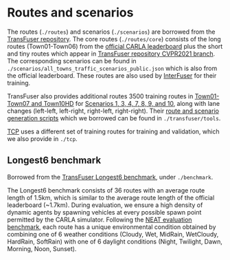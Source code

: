 # Routes and scenarios
The routes (`./routes`) and scenarios (`./scenarios`) are borrowed from the [TransFuser repository](https://github.com/autonomousvision/transfuser/).
The core routes (`./routes/core`) consists of the long routes (Town01-Town06) from the [official CARLA leaderboard](https://github.com/carla-simulator/leaderboard/tree/master/data) plus the short and tiny routes which appear in [TransFuser repository CVPR2021 branch](https://github.com/autonomousvision/transfuser/tree/cvpr2021/leaderboard/data). 
The corresponding scenarios can be found in `./scenarios/all_towns_traffic_scenarios_public.json` which is also from the official leaderboard.
These routes are also used by [InterFuser](https://github.com/opendilab/InterFuser/tree/main/leaderboard/data) for their training.

TransFuser also provides additional routes 3500 training routes in [Town01-Town07 and Town10HD](https://carla.readthedocs.io/en/latest/core_map/#carla-maps) 
for [Scenarios 1, 3, 4, 7, 8, 9, and 10](https://leaderboard.carla.org/scenarios/), along with lane changes (left-left, left-right, right-left, right-right).
Their [route and scenario generation scripts](https://github.com/autonomousvision/transfuser/tree/2022/tools) which we borrowed can be found in `./transfuser/tools`.

[TCP](https://github.com/OpenPerceptionX/TCP/tree/main/leaderboard/data/TCP_training_routes) uses a different set of training routes for training and validation, which we also provide in `./tcp`.

## Longest6 benchmark
Borrowed from the [TransFuser Longest6 benchmark](https://github.com/autonomousvision/transfuser/tree/2022/leaderboard/data/longest6), under `./benchmark`.

The Longest6 benchmark consists of 36 routes with an average route length of 1.5km, which is similar to the average route length of the official leaderboard (~1.7km). During evaluation, we ensure a high density of dynamic agents by spawning vehicles at every possible spawn point permitted by the CARLA simulator. Following the [NEAT evaluation benchmark](https://github.com/autonomousvision/neat/blob/main/leaderboard/data/evaluation_routes/eval_routes_weathers.xml), each route has a unique environmental condition obtained by combining one of 6 weather conditions (Cloudy, Wet, MidRain, WetCloudy, HardRain, SoftRain) with one of 6 daylight conditions (Night, Twilight, Dawn, Morning, Noon, Sunset).
